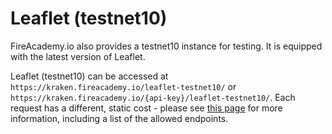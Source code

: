 # Leaflet (testnet10)

FireAcademy.io also provides a testnet10 instance for testing. It is equipped with the latest version of Leaflet.

Leaflet (testnet10) can be accessed at `https://kraken.fireacademy.io/leaflet-testnet10/` or `https://kraken.fireacademy.io/{api-key}/leaflet-testnet10/`. Each request has a different, static cost - please see [this page](../pricing.md) for more information, including a list of the allowed endpoints.

